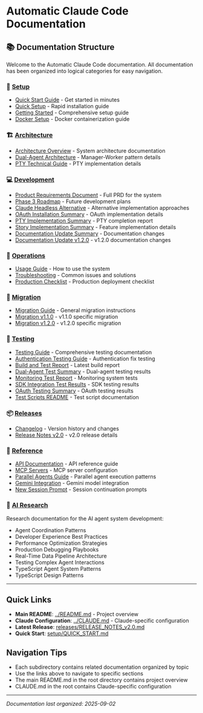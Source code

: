 # Automatic Claude Code Documentation

## 📚 Documentation Structure

Welcome to the Automatic Claude Code documentation. All documentation has been organized into logical categories for easy navigation.

### 🚀 [Setup](./setup/)
- [Quick Start Guide](./setup/QUICK_START.md) - Get started in minutes
- [Quick Setup](./setup/QUICK-SETUP.md) - Rapid installation guide
- [Getting Started](./setup/getting-started.md) - Comprehensive setup guide
- [Docker Setup](./setup/DOCKER.md) - Docker containerization guide

### 🏗️ [Architecture](./architecture/)
- [Architecture Overview](./architecture/overview.md) - System architecture documentation
- [Dual-Agent Architecture](./architecture/dual-agent-architecture.md) - Manager-Worker pattern details
- [PTY Technical Guide](./architecture/pty-technical-guide.md) - PTY implementation details

### 💻 [Development](./development/)
- [Product Requirements Document](./development/prd.md) - Full PRD for the system
- [Phase 3 Roadmap](./development/PHASE3_ROADMAP.md) - Future development plans
- [Claude Headless Alternative](./development/CLAUDE-HEADLESS-ALTERNATIVE.md) - Alternative implementation approaches
- [OAuth Installation Summary](./development/OAUTH_INSTALLATION_SUMMARY.md) - OAuth implementation details
- [PTY Implementation Summary](./development/PTY-IMPLEMENTATION-COMPLETION-SUMMARY.md) - PTY completion report
- [Story Implementation Summary](./development/STORY_1_1_IMPLEMENTATION_SUMMARY.md) - Feature implementation details
- [Documentation Update Summary](./development/DOCUMENTATION-UPDATE-SUMMARY.md) - Documentation changes
- [Documentation Update v1.2.0](./development/DOCUMENTATION-UPDATE-SUMMARY-v1.2.0.md) - v1.2.0 documentation changes

### 🔧 [Operations](./operations/)
- [Usage Guide](./operations/usage-guide.md) - How to use the system
- [Troubleshooting](./operations/troubleshooting.md) - Common issues and solutions
- [Production Checklist](./operations/PRODUCTION_CHECKLIST.md) - Production deployment checklist

### 🔄 [Migration](./migration/)
- [Migration Guide](./migration/MIGRATION_GUIDE.md) - General migration instructions
- [Migration v1.1.0](./migration/MIGRATION-v1.1.0.md) - v1.1.0 specific migration
- [Migration v1.2.0](./migration/MIGRATION-v1.2.0.md) - v1.2.0 specific migration

### 🧪 [Testing](./testing/)
- [Testing Guide](./testing/TESTING_GUIDE.md) - Comprehensive testing documentation
- [Authentication Testing Guide](./testing/TESTING_GUIDE_ROOT.md) - Authentication fix testing
- [Build and Test Report](./testing/BUILD-AND-TEST-REPORT-2025-09-01.md) - Latest build report
- [Dual-Agent Test Summary](./testing/DUAL-AGENT-TEST-SUMMARY.md) - Dual-agent testing results
- [Monitoring Test Report](./testing/MONITORING-TEST-REPORT.md) - Monitoring system tests
- [SDK Integration Test Results](./testing/SDK-INTEGRATION-TEST-RESULTS.md) - SDK testing results
- [OAuth Testing Summary](./testing/OAUTH_TESTING_SUMMARY.md) - OAuth testing results
- [Test Scripts README](./testing/TEST-SCRIPTS-README.md) - Test script documentation

### 📦 [Releases](./releases/)
- [Changelog](./releases/CHANGELOG.md) - Version history and changes
- [Release Notes v2.0](./releases/RELEASE_NOTES_v2.0.md) - v2.0 release details

### 📖 [Reference](./reference/)
- [API Documentation](./reference/api-documentation.md) - API reference guide
- [MCP Servers](./reference/MCP_SERVERS.md) - MCP server configuration
- [Parallel Agents Guide](./reference/parallel-agents-guide.md) - Parallel agent execution patterns
- [Gemini Integration](./reference/GEMINI.md) - Gemini model integration
- [New Session Prompt](./reference/NEW_SESSION_PROMPT.md) - Session continuation prompts

### 🧠 [AI Research](./gen%20knowledge/)
Research documentation for the AI agent system development:
- Agent Coordination Patterns
- Developer Experience Best Practices
- Performance Optimization Strategies
- Production Debugging Playbooks
- Real-Time Data Pipeline Architecture
- Testing Complex Agent Interactions
- TypeScript Agent System Patterns
- TypeScript Design Patterns

---

## Quick Links

- **Main README**: [../README.md](../README.md) - Project overview
- **Claude Configuration**: [../CLAUDE.md](../CLAUDE.md) - Claude-specific configuration
- **Latest Release**: [releases/RELEASE_NOTES_v2.0.md](./releases/RELEASE_NOTES_v2.0.md)
- **Quick Start**: [setup/QUICK_START.md](./setup/QUICK_START.md)

## Navigation Tips

- Each subdirectory contains related documentation organized by topic
- Use the links above to navigate to specific sections
- The main README.md in the root directory contains project overview
- CLAUDE.md in the root contains Claude-specific configuration

---

*Documentation last organized: 2025-09-02*